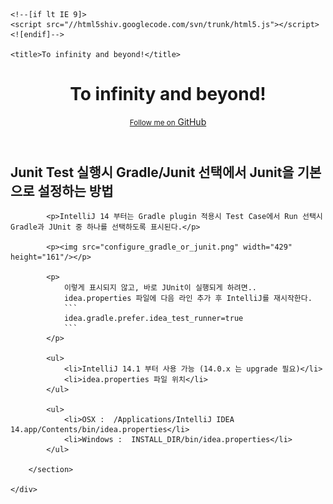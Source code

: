 <!DOCTYPE html>
<html>
<head>
    <meta charset='utf-8'>
    <meta http-equiv="X-UA-Compatible" content="chrome=1">
    <meta name="viewport" content="width=device-width, initial-scale=1, maximum-scale=1">
    <link href='https://fonts.googleapis.com/css?family=Architects+Daughter' rel='stylesheet' type='text/css'>
    <link rel="stylesheet" type="text/css" href="/resources/css/stylesheet.css" media="screen">
    <link rel="stylesheet" type="text/css" href="/resources/css/github-light.css" media="screen">
    <link rel="stylesheet" type="text/css" href="/resources/css/print.css" media="print">

    <!--[if lt IE 9]>
    <script src="//html5shiv.googlecode.com/svn/trunk/html5.js"></script>
    <![endif]-->

    <title>To infinity and beyond!</title>
</head>

<body>
<header>
    <div class="inner">
        <h1>To infinity and beyond!</h1>
        <a href="https://github.com/goldfing" class="button">
            <small>Follow me on</small>
            GitHub</a>
    </div>
</header>

<div id="content-wrapper">
    <div class="inner clearfix">
        <section id="main-content">
            <h2>
                <a id="document-title" class="anchor" href="#document-title" aria-hidden="true">
                    <span class="octicon octicon-link"></span>
                </a>
                Junit Test 실행시 Gradle/Junit 선택에서 Junit을 기본으로 설정하는 방법</h2>

            <p>IntelliJ 14 부터는 Gradle plugin 적용시 Test Case에서 Run 선택시 Gradle과 JUnit 중 하나를 선택하도록 표시된다.</p>

            <p><img src="configure_gradle_or_junit.png" width="429" height="161"/></p>

            <p>
                이렇게 표시되지 않고, 바로 JUnit이 실행되게 하려면..
                idea.properties 파일에 다음 라인 추가 후 IntelliJ를 재시작한다.
                ```
                idea.gradle.prefer.idea_test_runner=true
                ```
            </p>

            <ul>
                <li>IntelliJ 14.1 부터 사용 가능 (14.0.x 는 upgrade 필요)</li>
                <li>idea.properties 파일 위치</li>
            </ul>

            <ul>
                <li>OSX :  /Applications/IntelliJ IDEA 14.app/Contents/bin/idea.properties</li>
                <li>Windows :  INSTALL_DIR/bin/idea.properties</li>
            </ul>

        </section>

    </div>
</div>

<script type="text/javascript" src="/resources/js/ga.js"></script>
<script src="resources/js/angularjs/1.4.8/angular.js" type="text/javascript"/>
</body>
</html>
